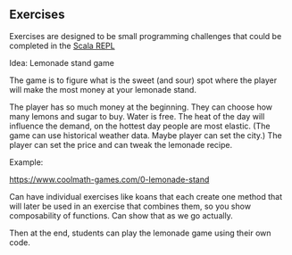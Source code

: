 Exercises
--------

Exercises are designed to be small programming challenges that could be completed in the [Scala REPL](http://docs.scala-lang.org/overviews/repl/overview.html)

Idea: Lemonade stand game

The game is to figure what is the sweet (and sour) spot where
the player will make the most money at your lemonade stand.

The player has so much money at the beginning. They can choose how many
lemons and sugar to buy. Water is free.
The heat of the day will influence the demand, on the hottest day people
are most elastic. (The game can use historical weather data. Maybe player
can set the city.) The player can set the price and can tweak
the lemonade recipe.

Example:

https://www.coolmath-games.com/0-lemonade-stand

Can have individual exercises like koans that each create one
method that will later be used in an exercise that combines them,
so you show composability of functions. Can show that as we go
actually.

Then at the end, students can play the lemonade game using their
own code.




